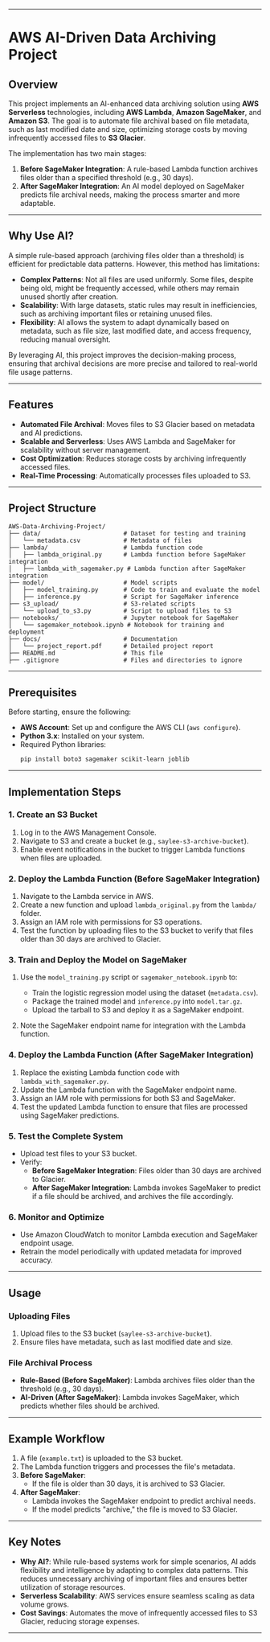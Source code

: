 
---

# AWS AI-Driven Data Archiving Project

## Overview

This project implements an AI-enhanced data archiving solution using **AWS Serverless** technologies, including **AWS Lambda**, **Amazon SageMaker**, and **Amazon S3**. The goal is to automate file archival based on file metadata, such as last modified date and size, optimizing storage costs by moving infrequently accessed files to **S3 Glacier**. 

The implementation has two main stages:
1. **Before SageMaker Integration**: A rule-based Lambda function archives files older than a specified threshold (e.g., 30 days).
2. **After SageMaker Integration**: An AI model deployed on SageMaker predicts file archival needs, making the process smarter and more adaptable.

---

## Why Use AI?

A simple rule-based approach (archiving files older than a threshold) is efficient for predictable data patterns. However, this method has limitations:
- **Complex Patterns**: Not all files are used uniformly. Some files, despite being old, might be frequently accessed, while others may remain unused shortly after creation.
- **Scalability**: With large datasets, static rules may result in inefficiencies, such as archiving important files or retaining unused files.
- **Flexibility**: AI allows the system to adapt dynamically based on metadata, such as file size, last modified date, and access frequency, reducing manual oversight.

By leveraging AI, this project improves the decision-making process, ensuring that archival decisions are more precise and tailored to real-world file usage patterns.

---

## Features

- **Automated File Archival**: Moves files to S3 Glacier based on metadata and AI predictions.
- **Scalable and Serverless**: Uses AWS Lambda and SageMaker for scalability without server management.
- **Cost Optimization**: Reduces storage costs by archiving infrequently accessed files.
- **Real-Time Processing**: Automatically processes files uploaded to S3.

---

## Project Structure

```
AWS-Data-Archiving-Project/
├── data/                       # Dataset for testing and training
│   └── metadata.csv            # Metadata of files
├── lambda/                     # Lambda function code
│   ├── lambda_original.py      # Lambda function before SageMaker integration
│   ├── lambda_with_sagemaker.py # Lambda function after SageMaker integration
├── model/                      # Model scripts
│   ├── model_training.py       # Code to train and evaluate the model
│   ├── inference.py            # Script for SageMaker inference
├── s3_upload/                  # S3-related scripts
│   └── upload_to_s3.py         # Script to upload files to S3
├── notebooks/                  # Jupyter notebook for SageMaker
│   └── sagemaker_notebook.ipynb # Notebook for training and deployment
├── docs/                       # Documentation
│   └── project_report.pdf      # Detailed project report
├── README.md                   # This file
├── .gitignore                  # Files and directories to ignore
```

---

## Prerequisites

Before starting, ensure the following:
- **AWS Account**: Set up and configure the AWS CLI (`aws configure`).
- **Python 3.x**: Installed on your system.
- Required Python libraries:
  ```bash
  pip install boto3 sagemaker scikit-learn joblib
  ```

---

## Implementation Steps

### 1. Create an S3 Bucket
1. Log in to the AWS Management Console.
2. Navigate to S3 and create a bucket (e.g., `saylee-s3-archive-bucket`).
3. Enable event notifications in the bucket to trigger Lambda functions when files are uploaded.

### 2. Deploy the Lambda Function (Before SageMaker Integration)
1. Navigate to the Lambda service in AWS.
2. Create a new function and upload `lambda_original.py` from the `lambda/` folder.
3. Assign an IAM role with permissions for S3 operations.
4. Test the function by uploading files to the S3 bucket to verify that files older than 30 days are archived to Glacier.

### 3. Train and Deploy the Model on SageMaker
1. Use the `model_training.py` script or `sagemaker_notebook.ipynb` to:
   - Train the logistic regression model using the dataset (`metadata.csv`).
   - Package the trained model and `inference.py` into `model.tar.gz`.
   - Upload the tarball to S3 and deploy it as a SageMaker endpoint.
   
2. Note the SageMaker endpoint name for integration with the Lambda function.

### 4. Deploy the Lambda Function (After SageMaker Integration)
1. Replace the existing Lambda function code with `lambda_with_sagemaker.py`.
2. Update the Lambda function with the SageMaker endpoint name.
3. Assign an IAM role with permissions for both S3 and SageMaker.
4. Test the updated Lambda function to ensure that files are processed using SageMaker predictions.

### 5. Test the Complete System
- Upload test files to your S3 bucket.
- Verify:
  - **Before SageMaker Integration**: Files older than 30 days are archived to Glacier.
  - **After SageMaker Integration**: Lambda invokes SageMaker to predict if a file should be archived, and archives the file accordingly.

### 6. Monitor and Optimize
- Use Amazon CloudWatch to monitor Lambda execution and SageMaker endpoint usage.
- Retrain the model periodically with updated metadata for improved accuracy.

---

## Usage

### Uploading Files
1. Upload files to the S3 bucket (`saylee-s3-archive-bucket`).
2. Ensure files have metadata, such as last modified date and size.

### File Archival Process
- **Rule-Based (Before SageMaker)**: Lambda archives files older than the threshold (e.g., 30 days).
- **AI-Driven (After SageMaker)**: Lambda invokes SageMaker, which predicts whether files should be archived.

---

## Example Workflow

1. A file (`example.txt`) is uploaded to the S3 bucket.
2. The Lambda function triggers and processes the file's metadata.
3. **Before SageMaker**:
   - If the file is older than 30 days, it is archived to S3 Glacier.
4. **After SageMaker**:
   - Lambda invokes the SageMaker endpoint to predict archival needs.
   - If the model predicts "archive," the file is moved to S3 Glacier.

---

## Key Notes

- **Why AI?**: While rule-based systems work for simple scenarios, AI adds flexibility and intelligence by adapting to complex data patterns. This reduces unnecessary archiving of important files and ensures better utilization of storage resources.
- **Serverless Scalability**: AWS services ensure seamless scaling as data volume grows.
- **Cost Savings**: Automates the move of infrequently accessed files to S3 Glacier, reducing storage expenses.

---

